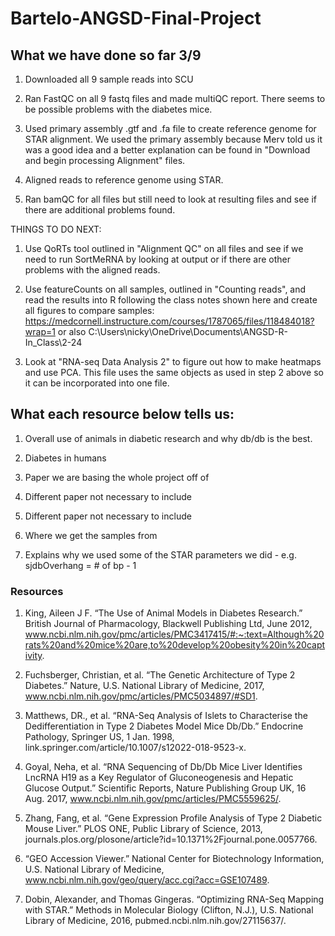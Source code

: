 # Bartelo-ANGSD-Final-Project

## What we have done so far 3/9

1. Downloaded all 9 sample reads into SCU

2. Ran FastQC on all 9 fastq files and made multiQC report. There seems to be possible problems with the diabetes mice.

3. Used primary assembly .gtf and .fa file to create reference genome for STAR alignment. We used the primary assembly because Merv told us it was a good idea and a better 
explanation can be found in "Download and begin processing Alignment" files. 

4. Aligned reads to reference genome using STAR.

5. Ran bamQC for all files but still need to look at resulting files and see if there are additional problems found.

THINGS TO DO NEXT:

1. Use QoRTs tool outlined in "Alignment QC" on all files and see if we need to run SortMeRNA by looking at output or if there are other problems with the aligned reads.

2. Use featureCounts on all samples, outlined in "Counting reads", and read the results into R following the class notes shown here and create all figures to compare samples: https://medcornell.instructure.com/courses/1787065/files/118484018?wrap=1 or also C:\Users\nicky\OneDrive\Documents\ANGSD-R-In_Class\2-24

3. Look at "RNA-seq Data Analysis 2" to figure out how to make heatmaps and use PCA. This file uses the same objects as used in step 2 above so it can be incorporated into one file.

## What each resource below tells us:

1. Overall use of animals in diabetic research and why db/db is the best.

2. Diabetes in humans

3. Paper we are basing the whole project off of

4. Different paper not necessary to include

5. Different paper not necessary to include

6. Where we get the samples from 

7. Explains why we used some of the STAR parameters we did - e.g. sjdbOverhang = # of bp - 1

### Resources

1. King, Aileen J F. “The Use of Animal Models in Diabetes Research.” British Journal of Pharmacology, Blackwell Publishing Ltd, June 2012, www.ncbi.nlm.nih.gov/pmc/articles/PMC3417415/#:~:text=Although%20rats%20and%20mice%20are,to%20develop%20obesity%20in%20captivity. 

2. Fuchsberger, Christian, et al. “The Genetic Architecture of Type 2 Diabetes.” Nature, U.S. National Library of Medicine, 2017, www.ncbi.nlm.nih.gov/pmc/articles/PMC5034897/#SD1. 

3. Matthews, DR., et al. “RNA-Seq Analysis of Islets to Characterise the Dedifferentiation in Type 2 Diabetes Model Mice Db/Db.” Endocrine Pathology, Springer US, 1 Jan. 1998, link.springer.com/article/10.1007/s12022-018-9523-x. 

4. Goyal, Neha, et al. “RNA Sequencing of Db/Db Mice Liver Identifies LncRNA H19 as a Key Regulator of Gluconeogenesis and Hepatic Glucose Output.” Scientific Reports, Nature Publishing Group UK, 16 Aug. 2017, www.ncbi.nlm.nih.gov/pmc/articles/PMC5559625/. 

5. Zhang, Fang, et al. “Gene Expression Profile Analysis of Type 2 Diabetic Mouse Liver.” PLOS ONE, Public Library of Science, 2013, journals.plos.org/plosone/article?id=10.1371%2Fjournal.pone.0057766. 

6. “GEO Accession Viewer.” National Center for Biotechnology Information, U.S. National Library of Medicine, www.ncbi.nlm.nih.gov/geo/query/acc.cgi?acc=GSE107489. 

7. Dobin, Alexander, and Thomas Gingeras. “Optimizing RNA-Seq Mapping with STAR.” Methods in Molecular Biology (Clifton, N.J.), U.S. National Library of Medicine, 2016, pubmed.ncbi.nlm.nih.gov/27115637/. 

